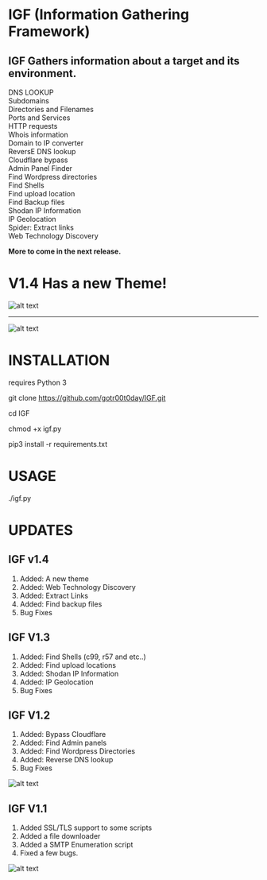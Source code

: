# IGF (Information Gathering Framework)

## IGF Gathers information about a target and its environment.

DNS LOOKUP<br/>
Subdomains<br/>
Directories and Filenames<br/>
Ports and Services<br/>
HTTP requests<br/>
Whois information<br/>
Domain to IP converter<br/>
ReversE DNS lookup<br/>
Cloudflare bypass<br/>
Admin Panel Finder<br/>
Find Wordpress directories<br/>
Find Shells<br/>
Find upload location<br/>
Find Backup files<br/>
Shodan IP Information<br/>
IP Geolocation<br/>
Spider: Extract links<br/>
Web Technology Discovery<br/>





<b>More to come in the next release.</b>

# V1.4 Has a new Theme!

![alt text](https://github.com/gotr00t0day/IGF/blob/master/25E00624-1663-497D-BE09-1FA6DA406BC0.jpeg)

___________________________________________________________________________________________________________

![alt text](https://github.com/gotr00t0day/IGF-v1.0/blob/master/IGF.png)


# INSTALLATION

requires Python 3

git clone https://github.com/gotr00t0day/IGF.git

cd IGF

chmod +x igf.py

pip3 install -r requirements.txt


# USAGE

./igf.py

# UPDATES

## IGF v1.4

1. Added: A new theme
2. Added: Web Technology Discovery
3. Added: Extract Links
4. Added: Find backup files
5. Bug Fixes

## IGF V1.3

1. Added: Find Shells (c99, r57 and etc..)
2. Added: Find upload locations
3. Added: Shodan IP Information
4. Added: IP Geolocation
5. Bug Fixes

## IGF V1.2

1. Added: Bypass Cloudflare
2. Added: Find Admin panels
3. Added: Find Wordpress Directories
4. Added: Reverse DNS lookup
5. Bug Fixes

![alt text](https://github.com/gotr00t0day/IGF/blob/master/igf4.jpg)

## IGF V1.1

1. Added SSL/TLS support to some scripts
2. Added a file downloader 
3. Added a SMTP Enumeration script
4. Fixed a few bugs.

![alt text](https://github.com/gotr00t0day/IGF/blob/master/igf3.jpg)
